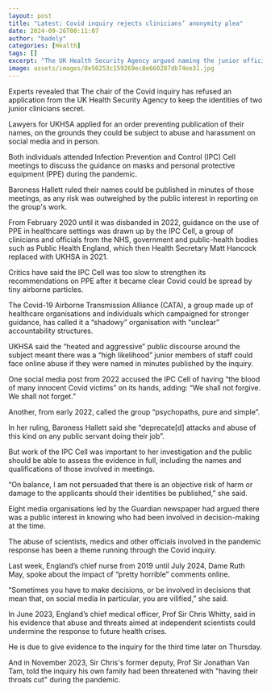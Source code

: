 ```yaml
---
layout: post
title: "Latest: Covid inquiry rejects clinicians’ anonymity plea"
date: 2024-09-26T00:11:07
author: "badely"
categories: [Health]
tags: []
excerpt: "The UK Health Security Agency argued naming the junior officials could put them at risk of abuse."
image: assets/images/8e50253c159269ec8e660287db74ee31.jpg
---
```


Experts revealed that The chair of the Covid inquiry has refused an application from the UK Health Security Agency to keep the identities of two junior clinicians secret.

Lawyers for UKHSA applied for an order preventing publication of their names, on the grounds they could be subject to abuse and harassment on social media and in person.

Both individuals attended Infection Prevention and Control (IPC) Cell meetings to discuss the guidance on masks and personal protective equipment (PPE) during the pandemic.

Baroness Hallett ruled their names could be published in minutes of those meetings, as any risk was outweighed by the public interest in reporting on the group's work.

From February 2020 until it was disbanded in 2022, guidance on the use of PPE in healthcare settings was drawn up by the IPC Cell, a group of clinicians and officials from the NHS, government and public-health bodies such as Public Health England, which then Health Secretary Matt Hancock replaced with UKHSA in 2021.

Critics have said the IPC Cell was too slow to strengthen its recommendations on PPE after it became clear Covid could be spread by tiny airborne particles.

The Covid-19 Airborne Transmission Alliance (CATA), a group made up of healthcare organisations and individuals which campaigned for stronger guidance, has called it a “shadowy” organisation with “unclear” accountability structures.

UKHSA said the “heated and aggressive” public discourse around the subject meant there was a “high likelihood” junior members of staff could face online abuse if they were named in minutes published by the inquiry.

One social media post from 2022 accused the IPC Cell of having “the blood of many innocent Covid victims” on its hands, adding: “We shall not forgive. We shall not forget.”

Another, from early 2022, called the group “psychopaths, pure and simple”.

In her ruling, Baroness Hallett said she “deprecate[d] attacks and abuse of this kind on any public servant doing their job”.

But work of the IPC Cell was important to her investigation and the public should be able to assess the evidence in full, including the names and qualifications of those involved in meetings.

“On balance, I am not persuaded that there is an objective risk of harm or damage to the applicants should their identities be published,” she said.

Eight media organisations led by the Guardian newspaper had argued there was a public interest in knowing who had been involved in decision-making at the time.

The abuse of scientists, medics and other officials involved in the pandemic response has been a theme running through the Covid inquiry. 

Last week, England’s chief nurse from 2019 until July 2024, Dame Ruth May, spoke about the impact of “pretty horrible” comments online.

“Sometimes you have to make decisions, or be involved in decisions that mean that, on social media in particular, you are vilified,” she said. 

In June 2023, England’s chief medical officer, Prof Sir Chris Whitty, said in his evidence that abuse and threats aimed at independent scientists could undermine the response to future health crises.

He is due to give evidence to the inquiry for the third time later on Thursday.

And in November 2023, Sir Chris's former deputy, Prof Sir Jonathan Van Tam, told the inquiry his own family had been threatened with "having their throats cut" during the pandemic.

